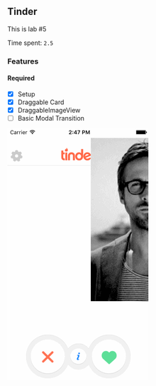 ## Tinder

This is lab #5

Time spent: `2.5`

### Features

#### Required

- [x] Setup
- [x] Draggable Card
- [x] DraggableImageView
- [ ] Basic Modal Transition

![Video Walkthrough](walkthrough.gif)
